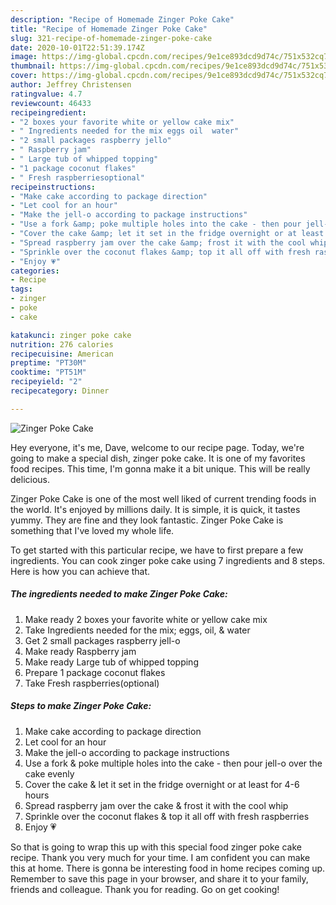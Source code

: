```yaml
---
description: "Recipe of Homemade Zinger Poke Cake"
title: "Recipe of Homemade Zinger Poke Cake"
slug: 321-recipe-of-homemade-zinger-poke-cake
date: 2020-10-01T22:51:39.174Z
image: https://img-global.cpcdn.com/recipes/9e1ce893dcd9d74c/751x532cq70/zinger-poke-cake-recipe-main-photo.jpg
thumbnail: https://img-global.cpcdn.com/recipes/9e1ce893dcd9d74c/751x532cq70/zinger-poke-cake-recipe-main-photo.jpg
cover: https://img-global.cpcdn.com/recipes/9e1ce893dcd9d74c/751x532cq70/zinger-poke-cake-recipe-main-photo.jpg
author: Jeffrey Christensen
ratingvalue: 4.7
reviewcount: 46433
recipeingredient:
- "2 boxes your favorite white or yellow cake mix"
- " Ingredients needed for the mix eggs oil  water"
- "2 small packages raspberry jello"
- " Raspberry jam"
- " Large tub of whipped topping"
- "1 package coconut flakes"
- " Fresh raspberriesoptional"
recipeinstructions:
- "Make cake according to package direction"
- "Let cool for an hour"
- "Make the jell-o according to package instructions"
- "Use a fork &amp; poke multiple holes into the cake - then pour jell-o over the cake evenly"
- "Cover the cake &amp; let it set in the fridge overnight or at least for 4-6 hours"
- "Spread raspberry jam over the cake &amp; frost it with the cool whip"
- "Sprinkle over the coconut flakes &amp; top it all off with fresh raspberries"
- "Enjoy 💗"
categories:
- Recipe
tags:
- zinger
- poke
- cake

katakunci: zinger poke cake 
nutrition: 276 calories
recipecuisine: American
preptime: "PT30M"
cooktime: "PT51M"
recipeyield: "2"
recipecategory: Dinner

---
```



![Zinger Poke Cake](https://img-global.cpcdn.com/recipes/9e1ce893dcd9d74c/751x532cq70/zinger-poke-cake-recipe-main-photo.jpg)

Hey everyone, it's me, Dave, welcome to our recipe page. Today, we're going to make a special dish, zinger poke cake. It is one of my favorites food recipes. This time, I'm gonna make it a bit unique. This will be really delicious.

Zinger Poke Cake is one of the most well liked of current trending foods in the world. It's enjoyed by millions daily. It is simple, it is quick, it tastes yummy. They are fine and they look fantastic. Zinger Poke Cake is something that I've loved my whole life.




To get started with this particular recipe, we have to first prepare a few ingredients. You can cook zinger poke cake using 7 ingredients and 8 steps. Here is how you can achieve that.

<!--inarticleads1-->

##### The ingredients needed to make Zinger Poke Cake:

1. Make ready 2 boxes your favorite white or yellow cake mix
1. Take  Ingredients needed for the mix; eggs, oil, &amp; water
1. Get 2 small packages raspberry jell-o
1. Make ready  Raspberry jam
1. Make ready  Large tub of whipped topping
1. Prepare 1 package coconut flakes
1. Take  Fresh raspberries(optional)




<!--inarticleads2-->

##### Steps to make Zinger Poke Cake:

1. Make cake according to package direction
1. Let cool for an hour
1. Make the jell-o according to package instructions
1. Use a fork &amp; poke multiple holes into the cake - then pour jell-o over the cake evenly
1. Cover the cake &amp; let it set in the fridge overnight or at least for 4-6 hours
1. Spread raspberry jam over the cake &amp; frost it with the cool whip
1. Sprinkle over the coconut flakes &amp; top it all off with fresh raspberries
1. Enjoy 💗




So that is going to wrap this up with this special food zinger poke cake recipe. Thank you very much for your time. I am confident you can make this at home. There is gonna be interesting food in home recipes coming up. Remember to save this page in your browser, and share it to your family, friends and colleague. Thank you for reading. Go on get cooking!
